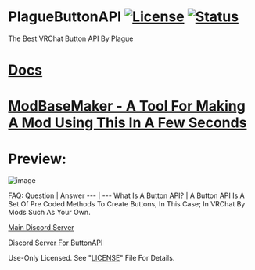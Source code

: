 # PlagueButtonAPI [![License](https://img.shields.io/badge/License-Use%20Only-magenta.svg)](https://github.com/PlagueVRC/PlagueButtonAPI/blob/new-ui/LICENSE) [![Status](https://img.shields.io/github/workflow/status/PlagueVRC/PlagueButtonAPI/.NET?color=magenta)](https://github.com/PlagueVRC/PlagueButtonAPI/actions?query=event%3Apush+is%3Asuccess)
The Best VRChat Button API By Plague

# [Docs](https://github.com/PlagueVRC/PlagueButtonAPI/blob/new-ui/Docs/README.md)

# [ModBaseMaker - A Tool For Making A Mod Using This In A Few Seconds](https://github.com/PlagueVRC/ModBaseMaker)

# Preview:
![image](https://user-images.githubusercontent.com/36628963/156105855-bbfb6e8c-0e0b-479a-8dfb-39bd6ce8958c.png)

FAQ:
Question | Answer
--- | ---
What Is A Button API? | A Button API Is A Set Of Pre Coded Methods To Create Buttons, In This Case; In VRChat By Mods Such As Your Own.

[Main Discord Server](https://VRCAntiCrash.com/Discord)

[Discord Server For ButtonAPI](https://VRCAntiCrash.com/ButtonAPI)

Use-Only Licensed. See "[LICENSE](https://github.com/PlagueVRC/PlagueButtonAPI/blob/new-ui/LICENSE)" File For Details.
